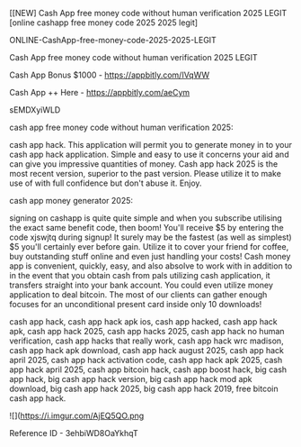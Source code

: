 [[NEW] Cash App free money code without human verification 2025 LEGIT [online cashapp free money code 2025 2025 legit]

ONLINE-CashApp-free-money-code-2025-2025-LEGIT

Cash App free money code without human verification 2025 LEGIT

Cash App Bonus $1000 -  https://appbitly.com/IVqWW


Cash App ++ Here - https://appbitly.com/aeCym


sEMDXyiWLD

cash app free money code without human verification 2025:

cash app hack. This application will permit you to generate money in to your cash app hack application. Simple and easy to use it concerns your aid and can give you impressive quantities of money. Cash app hack 2025 is the most recent version, superior to the past version. Please utilize it to make use of with full confidence but don't abuse it. Enjoy.

cash app money generator 2025:

signing on cashapp is quite quite simple and when you subscribe utilising the exact same benefit code, then boom! You'll receive $5 by entering the code xjswjtq during signup! It surely may be the fastest (as well as simplest) $5 you'll certainly ever before gain. Utilize it to cover your friend for coffee, buy outstanding stuff online and even just handling your costs! Cash money app is convenient, quickly, easy, and also absolve to work with in addition to in the event that you obtain cash from pals utilizing cash application, it transfers straight into your bank account. You could even utilize money application to deal bitcoin. The most of our clients can gather enough focuses for an unconditional present card inside only 10 downloads!

cash app hack, cash app hack apk ios, cash app hacked, cash app hack apk, cash app hack 2025, cash app hacks 2025, cash app hack no human verification, cash app hacks that really work, cash app hack wrc madison, cash app hack apk download, cash app hack august 2025, cash app hack april 2025, cash app hack activation code, cash app hack apk 2025, cash app hack april 2025, cash app bitcoin hack, cash app boost hack, big cash app hack, big cash app hack version, big cash app hack mod apk download, big cash app hack 2025, big cash app hack 2019, free bitcoin cash app hack.

![](https://i.imgur.com/AjEQ5QO.png

Reference ID - 3ehbiWD8OaYkhqT